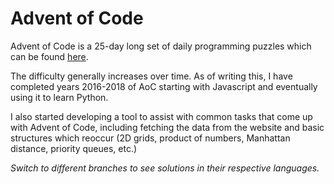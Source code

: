 # Advent of Code
Advent of Code is a 25-day long set of daily programming puzzles which can be found [here](https://adventofcode.com).

The difficulty generally increases over time. As of writing this, I have completed years 2016-2018 of AoC starting with Javascript and eventually using it to learn Python.

I also started developing a tool to assist with common tasks that come up with Advent of Code, including fetching the data from the website and basic structures which reoccur (2D grids, product of numbers, Manhattan distance, priority queues, etc.)

*Switch to different branches to see solutions in their respective languages.*
